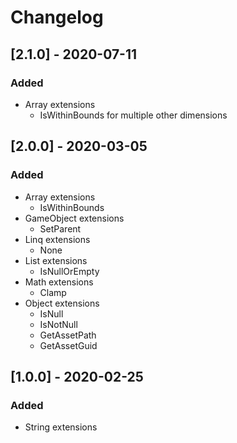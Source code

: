 # Changelog

## [2.1.0] - 2020-07-11
### Added
- Array extensions
    - IsWithinBounds for multiple other dimensions

## [2.0.0] - 2020-03-05
### Added
- Array extensions
    - IsWithinBounds
- GameObject extensions
    - SetParent
- Linq extensions
    - None
- List extensions
    - IsNullOrEmpty
- Math extensions
    - Clamp
- Object extensions
    - IsNull
    - IsNotNull
    - GetAssetPath
    - GetAssetGuid

## [1.0.0] - 2020-02-25
### Added
- String extensions
